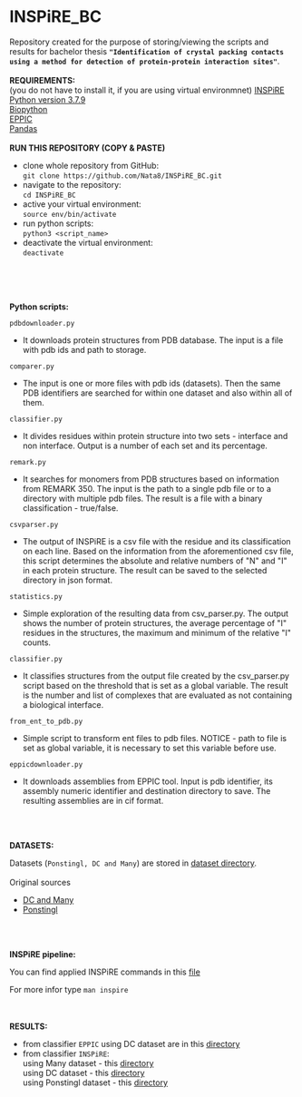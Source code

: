 # INSPiRE_BC

Repository created for the purpose of storing/viewing the scripts and results for bachelor thesis **`"Identification of crystal packing contacts using a method for detection of protein-protein interaction sites"`**. <br />
<br />
**REQUIREMENTS:** <br /> (you do not have to install it, if you are using virtual environmnet)
[INSPiRE](https://github.com/Jelinek-J/INSPiRE) <br />
[Python version 3.7.9](https://www.python.org/) <br />
[Biopython](https://biopython.org/) <br />
[EPPIC](https://www.eppic-web.org/ewui/) <br />
[Pandas](https://pandas.pydata.org/)
<br />
<br />
**RUN THIS REPOSITORY (COPY & PASTE)**
 
- clone whole repository from GitHub: <br />
 `git clone https://github.com/Nata8/INSPiRE_BC.git`<br />
- navigate to the repository: <br />
 `cd INSPiRE_BC` <br />
- active your virtual environment: <br />
 `source env/bin/activate` <br /> 
- run python scripts: <br />
`python3 <script_name>` <br />
- deactivate the virtual environment: <br />
`deactivate`
<br />
<br />
<br />


**Python scripts:**

`pdbdownloader.py` <br />
 - It downloads protein structures from PDB database. The input is a file with pdb ids and path to storage.
 
`comparer.py` <br />
 - The input is one or more files with pdb ids (datasets). Then the same PDB identifiers are searched for within one dataset and also within all of them.
 
`classifier.py` <br />
 - It divides residues within protein structure into two sets - interface and non interface. Output is a number of each set and its percentage.
 
 `remark.py` <br />
  - It searches for monomers from PDB structures based on information from REMARK 350. 
    The input is the path to a single pdb file or to a directory with multiple pdb files. The result is a file with a binary classification - true/false. 

 `csvparser.py` <br />
  - The output of INSPiRE is a csv file with the residue and its classification on each line. Based on the information from the aforementioned csv file,
    this script determines the absolute and relative numbers of "N" and "I" in each protein structure. The result can be saved  to the selected directory 
    in json format.
 
 `statistics.py` <br />
  - Simple exploration of the resulting data from csv_parser.py. The output shows the number of protein structures, the average percentage of "I" residues 
    in the structures, the maximum and minimum of the relative "I" counts.
 
 `classifier.py` <br />
  - It classifies structures from the output file created by the csv_parser.py script based on the threshold that is set as a global variable. 
    The result is the number and list of complexes that are evaluated as not containing a biological interface.
  
 `from_ent_to_pdb.py` <br />
  - Simple script to transform ent files to pdb files. NOTICE - path to file is set as global variable, it is necessary to set this variable before use.
  
 `eppicdownloader.py` <br />
  - It downloads assemblies from EPPIC tool. Input is pdb identifier, its assembly numeric identifier and destination directory to save. 
    The resulting assemblies are in cif format.
    <br />
    <br />
  <br />
  
 **DATASETS:**
    
  Datasets (`Ponstingl, DC and Many`) are stored in [dataset directory](https://github.com/Nata8/INSPiRE_BC/tree/main/datasets). <br />
  <br />
  Original sources <br />
  -  [DC and Many](https://github.com/eppic-team/datasets/tree/master/data) <br />
  -  [Ponstingl](https://onlinelibrary.wiley.com/doi/10.1002/1097-0134%2820001001%2941%3A1%3C47%3A%3AAID-PROT80%3E3.0.CO%3B2-8) <br />
  <br />
  <br />
  
  **INSPiRE pipeline:**
  
  You can find applied INSPiRE commands in this [file](https://github.com/Nata8/INSPiRE_BC/blob/main/INSPiRE_results/working_with_INSPiRE.md)
  
  For more infor type `man inspire`
  <br />
    <br />
    <br />
 
  **RESULTS:**
  - from classifier `EPPIC` using DC dataset are in this [directory](https://github.com/Nata8/INSPiRE_BC/tree/main/EPPIC_results) <br />
  - from classifier `INSPiRE`: <br />
        using Many dataset - this [directory](https://github.com/Nata8/INSPiRE_BC/tree/main/MANYXTAL_check) <br />
        using DC dataset - this [directory](https://github.com/Nata8/INSPiRE_BC/tree/main/INSPiRE_results) <br />
        using Ponstingl dataset - this [directory](https://github.com/Nata8/INSPiRE_BC/tree/main/PONSTINGL_results) <br />

 

 
 

 
 

 
 







